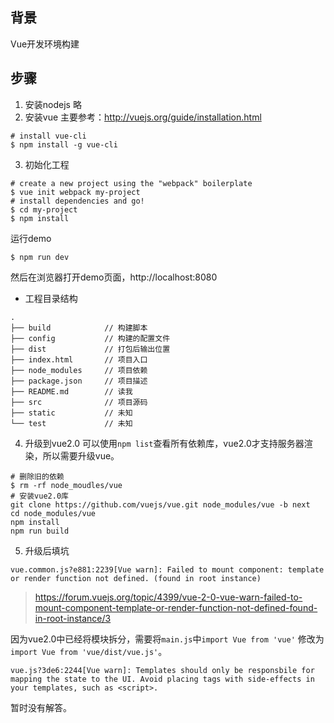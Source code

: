 ## 背景
Vue开发环境构建

## 步骤
1. 安装nodejs 略
2. 安装vue
主要参考：http://vuejs.org/guide/installation.html
```
# install vue-cli
$ npm install -g vue-cli
```

3. 初始化工程
```
# create a new project using the "webpack" boilerplate
$ vue init webpack my-project
# install dependencies and go!
$ cd my-project
$ npm install
```
运行demo
```
$ npm run dev
```
然后在浏览器打开demo页面，http://localhost:8080

* 工程目录结构
```
.
├── build            // 构建脚本
├── config           // 构建的配置文件
├── dist             // 打包后输出位置
├── index.html       // 项目入口
├── node_modules     // 项目依赖
├── package.json     // 项目描述
├── README.md        // 读我
├── src              // 项目源码
├── static           // 未知
└── test             // 未知
```

4. 升级到vue2.0
可以使用`npm list`查看所有依赖库，vue2.0才支持服务器渲染，所以需要升级vue。
```
# 删除旧的依赖
$ rm -rf node_moudles/vue
# 安装vue2.0库
git clone https://github.com/vuejs/vue.git node_modules/vue -b next
cd node_modules/vue
npm install
npm run build
```

5. 升级后填坑
```
vue.common.js?e881:2239[Vue warn]: Failed to mount component: template or render function not defined. (found in root instance)
```
>https://forum.vuejs.org/topic/4399/vue-2-0-vue-warn-failed-to-mount-component-template-or-render-function-not-defined-found-in-root-instance/3

因为vue2.0中已经将模块拆分，需要将`main.js`中`import Vue from 'vue'` 修改为 `import Vue from 'vue/dist/vue.js'`。

```
vue.js?3de6:2244[Vue warn]: Templates should only be responsbile for mapping the state to the UI. Avoid placing tags with side-effects in your templates, such as <script>.
```
暂时没有解答。